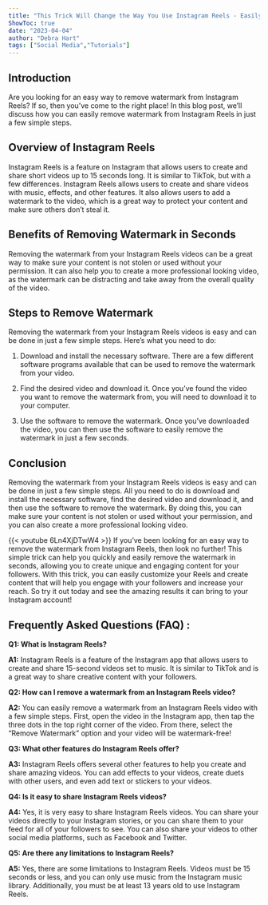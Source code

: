 ```yaml
---
title: "This Trick Will Change the Way You Use Instagram Reels - Easily Remove Watermark in Seconds!"
ShowToc: true 
date: "2023-04-04"
author: "Debra Hart" 
tags: ["Social Media","Tutorials"]
---
```

## Introduction 

Are you looking for an easy way to remove watermark from Instagram Reels? If so, then you’ve come to the right place! In this blog post, we’ll discuss how you can easily remove watermark from Instagram Reels in just a few simple steps.

## Overview of Instagram Reels 

Instagram Reels is a feature on Instagram that allows users to create and share short videos up to 15 seconds long. It is similar to TikTok, but with a few differences. Instagram Reels allows users to create and share videos with music, effects, and other features. It also allows users to add a watermark to the video, which is a great way to protect your content and make sure others don’t steal it. 

## Benefits of Removing Watermark in Seconds 

Removing the watermark from your Instagram Reels videos can be a great way to make sure your content is not stolen or used without your permission. It can also help you to create a more professional looking video, as the watermark can be distracting and take away from the overall quality of the video. 

## Steps to Remove Watermark 

Removing the watermark from your Instagram Reels videos is easy and can be done in just a few simple steps. Here’s what you need to do: 

1. Download and install the necessary software. There are a few different software programs available that can be used to remove the watermark from your video. 

2. Find the desired video and download it. Once you’ve found the video you want to remove the watermark from, you will need to download it to your computer. 

3. Use the software to remove the watermark. Once you’ve downloaded the video, you can then use the software to easily remove the watermark in just a few seconds. 

## Conclusion 

Removing the watermark from your Instagram Reels videos is easy and can be done in just a few simple steps. All you need to do is download and install the necessary software, find the desired video and download it, and then use the software to remove the watermark. By doing this, you can make sure your content is not stolen or used without your permission, and you can also create a more professional looking video.

{{< youtube 6Ln4XjDTwW4 >}} 
If you’ve been looking for an easy way to remove the watermark from Instagram Reels, then look no further! This simple trick can help you quickly and easily remove the watermark in seconds, allowing you to create unique and engaging content for your followers. With this trick, you can easily customize your Reels and create content that will help you engage with your followers and increase your reach. So try it out today and see the amazing results it can bring to your Instagram account!

## Frequently Asked Questions (FAQ) :
**Q1: What is Instagram Reels?**

**A1:** Instagram Reels is a feature of the Instagram app that allows users to create and share 15-second videos set to music. It is similar to TikTok and is a great way to share creative content with your followers.

**Q2: How can I remove a watermark from an Instagram Reels video?**

**A2:** You can easily remove a watermark from an Instagram Reels video with a few simple steps. First, open the video in the Instagram app, then tap the three dots in the top right corner of the video. From there, select the “Remove Watermark” option and your video will be watermark-free!

**Q3: What other features do Instagram Reels offer?**

**A3:** Instagram Reels offers several other features to help you create and share amazing videos. You can add effects to your videos, create duets with other users, and even add text or stickers to your videos.

**Q4: Is it easy to share Instagram Reels videos?**

**A4:** Yes, it is very easy to share Instagram Reels videos. You can share your videos directly to your Instagram stories, or you can share them to your feed for all of your followers to see. You can also share your videos to other social media platforms, such as Facebook and Twitter.

**Q5: Are there any limitations to Instagram Reels?**

**A5:** Yes, there are some limitations to Instagram Reels. Videos must be 15 seconds or less, and you can only use music from the Instagram music library. Additionally, you must be at least 13 years old to use Instagram Reels.



